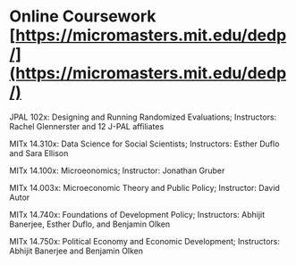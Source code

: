 # Online Coursework [https://micromasters.mit.edu/dedp/](https://micromasters.mit.edu/dedp/)

JPAL 102x: Designing and Running Randomized Evaluations;
Instructors: Rachel Glennerster and 12 J-PAL affiliates

MITx 14.310x: Data Science for Social Scientists;
Instructors: Esther Duflo and Sara Ellison

MITx 14.100x: Microeonomics;
Instructor: Jonathan Gruber

MITx 14.003x: Microeconomic Theory and Public Policy;
Instructor: David Autor

MITx 14.740x: Foundations of Development Policy;
Instructors: Abhijit Banerjee, Esther Duflo, and Benjamin Olken

MITx 14.750x: Political Economy and Economic Development; 
Instructors: Abhijit Banerjee and Benjamin Olken





